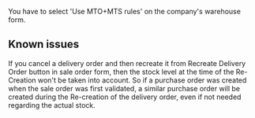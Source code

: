 You have to select 'Use MTO+MTS rules' on the company's warehouse form.

## Known issues

If you cancel a delivery order and then recreate it from Recreate
Delivery Order button in sale order form, then the stock level at the
time of the Re-Creation won't be taken into account. So if a purchase
order was created when the sale order was first validated, a similar
purchase order will be created during the Re-creation of the delivery
order, even if not needed regarding the actual stock.
